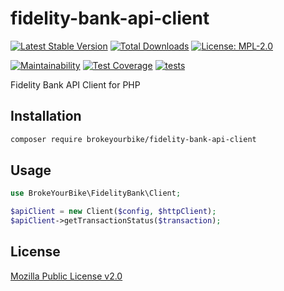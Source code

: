 # fidelity-bank-api-client

[![Latest Stable Version](https://img.shields.io/github/v/release/brokeyourbike/fidelity-bank-api-client-php)](https://github.com/brokeyourbike/fidelity-bank-api-client-php/releases)
[![Total Downloads](https://poser.pugx.org/brokeyourbike/fidelity-bank-api-client/downloads)](https://packagist.org/packages/brokeyourbike/fidelity-bank-api-client)
[![License: MPL-2.0](https://img.shields.io/badge/license-MPL--2.0-purple.svg)](https://github.com/brokeyourbike/fidelity-bank-api-client-php/blob/main/LICENSE)

[![Maintainability](https://api.codeclimate.com/v1/badges/ceea2bd24e191d6f91d7/maintainability)](https://codeclimate.com/github/brokeyourbike/fidelity-bank-api-client-php/maintainability)
[![Test Coverage](https://api.codeclimate.com/v1/badges/ceea2bd24e191d6f91d7/test_coverage)](https://codeclimate.com/github/brokeyourbike/fidelity-bank-api-client-php/test_coverage)
[![tests](https://github.com/brokeyourbike/fidelity-bank-api-client-php/actions/workflows/tests.yml/badge.svg)](https://github.com/brokeyourbike/fidelity-bank-api-client-php/actions/workflows/tests.yml)

Fidelity Bank API Client for PHP

## Installation

```bash
composer require brokeyourbike/fidelity-bank-api-client
```

## Usage

```php
use BrokeYourBike\FidelityBank\Client;

$apiClient = new Client($config, $httpClient);
$apiClient->getTransactionStatus($transaction);
```

## License
[Mozilla Public License v2.0](https://github.com/brokeyourbike/fidelity-bank-api-client-php/blob/main/LICENSE)
